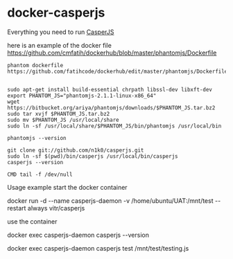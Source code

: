 # docker-casperjs
Everything you need to run [CasperJS](http://casperjs.org/)

here is an example of the docker file
https://github.com/cmfatih/dockerhub/blob/master/phantomjs/Dockerfile

    phantom dockerfile
    https://github.com/fatihcode/dockerhub/edit/master/phantomjs/Dockerfile
    
    
    sudo apt-get install build-essential chrpath libssl-dev libxft-dev
    export PHANTOM_JS="phantomjs-2.1.1-linux-x86_64"
    wget https://bitbucket.org/ariya/phantomjs/downloads/$PHANTOM_JS.tar.bz2
    sudo tar xvjf $PHANTOM_JS.tar.bz2
    sudo mv $PHANTOM_JS /usr/local/share
    sudo ln -sf /usr/local/share/$PHANTOM_JS/bin/phantomjs /usr/local/bin
    
    phantomjs --version
    
    git clone git://github.com/n1k0/casperjs.git
    sudo ln -sf $(pwd)/bin/casperjs /usr/local/bin/casperjs
    casperjs --version
    
    CMD tail -f /dev/null


Usage example
start the docker container

docker run -d --name casperjs-daemon -v /home/ubuntu/UAT:/mnt/test --restart always vitr/casperjs

use the container

docker exec casperjs-daemon casperjs --version

docker exec casperjs-daemon casperjs test /mnt/test/testing.js
 
